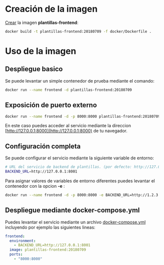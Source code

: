 # Creación de la imagen

[Crear](https://docs.docker.com/engine/reference/commandline/build) la imagen **plantillas-frontend**:

```sh
docker build -t plantillas-frontend:20180709 -f docker/Dockerfile .
```

# Uso de la imagen

## Despliegue basico

Se puede levantar un simple contenedor de prueba mediante el comando:

```sh
docker run --name frontend -d plantillas-frontend:20180709
```

## Exposición de puerto externo

```sh
docker run --name frontend -d -p 8000:8000 plantillas-frontend:20180709
```

En este caso puedes acceder al servicio mediante la direccion [http://127.0.0.1:8000](http://127.0.0.1:8000) de tu navegador.

## Configuración completa

Se puede configurar el servicio mediante la siguiente variable de entorno:

```sh
# URL del servicio de backend de plantillas. (por defecto: http://127.0.0.1:8001)
BACKEND_URL=http://127.0.0.1:8001
```

Para asignar valores de variables de entorno diferentes puedes levantar el contenedor con la opcion **-e** :

```sh
docker run --name frontend -d -p 8000:8000 -e BACKEND_URL=http://1.2.3.4:5678 plantillas-frontend:20180709
```

## Despliegue mediante docker-compose.yml

Puedes levantar el servicio mediante un archivo [docker-compose.yml](https://docs.docker.com/compose/compose-file) incluyendo por ejemplo las siguientes lineas:

```yaml
frontend:
  environment:
    - BACKEND_URL=http://127.0.0.1:8001
  image: plantillas-frontend:20180709
  ports:
    - "8000:8000"
```


